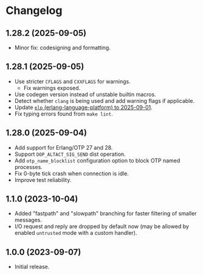 # Changelog

## 1.28.2 (2025-09-05)

* Minor fix: codesigning and formatting.

## 1.28.1 (2025-09-05)

* Use stricter `CFLAGS` and `CXXFLAGS` for warnings.
  * Fix warnings exposed.
* Use codegen version instead of unstable builtin macros.
* Detect whether `clang` is being used and add warning flags if applicable.
* Update [`elp` (erlang-language-platform) to 2025-09-01](https://github.com/WhatsApp/erlang-language-platform/releases/tag/2025-09-01).
* Fix typing errors found from `make lint`.

## 1.28.0 (2025-09-04)

* Add support for Erlang/OTP 27 and 28.
* Support `DOP_ALTACT_SIG_SEND` dist operation.
* Add `otp_name_blocklist` configuration option to block OTP named processes.
* Fix 0-byte tick crash when connection is idle.
* Improve test reliability.

## 1.1.0 (2023-10-04)

* Added "fastpath" and "slowpath" branching for faster filtering of smaller messages.
* I/O request and reply are dropped by default now (may be allowed by enabled `untrusted` mode with a custom handler).

## 1.0.0 (2023-09-07)

* Initial release.
